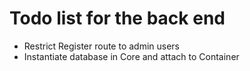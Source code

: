 # Todo list for the back end

* Restrict Register route to admin users
* Instantiate database in Core and attach to Container